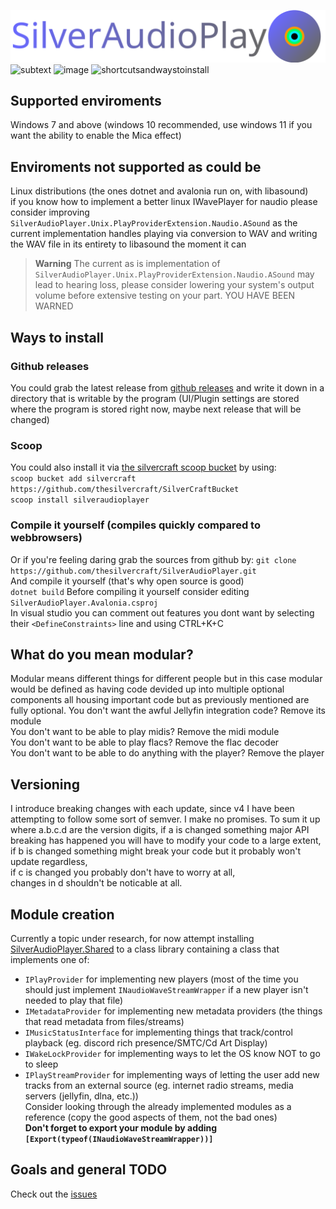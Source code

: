 ![SilverAudioPlayer logo](https://raw.githubusercontent.com/thesilvercraft/SilverAudioPlayer/master/SilverAudioPlayer.Avalonia/textandlogo.svg)
![subtext](https://user-images.githubusercontent.com/46320280/200084291-c9700996-cd9f-4e65-ad0f-ee4dd190e905.svg)
![image](https://user-images.githubusercontent.com/46320280/199335292-e41cf205-1484-4f92-8da3-2964c0bda517.png)
![shortcutsandwaystoinstall](https://user-images.githubusercontent.com/46320280/200084247-e8b6fa63-8916-44db-a55c-c8d62330c22f.svg)



## Supported enviroments
Windows 7 and above (windows 10 recommended, use windows 11 if you want the ability to enable the Mica effect)

## Enviroments not supported as could be
Linux distributions (the ones dotnet and avalonia run on, with libasound)  
if you know how to implement a better linux IWavePlayer for naudio please consider improving `SilverAudioPlayer.Unix.PlayProviderExtension.Naudio.ASound` as the current implementation handles playing via conversion to WAV and writing the WAV file in its entirety to libasound the moment it can
> **Warning**
> The current as is implementation of `SilverAudioPlayer.Unix.PlayProviderExtension.Naudio.ASound` may lead to hearing loss, please consider lowering your system's output volume before extensive testing on your part. YOU HAVE BEEN WARNED  
## Ways to install
### Github releases
You could grab the latest release from [github releases](https://github.com/thesilvercraft/SilverAudioPlayer/releases) and write it down in a directory that is writable by the program (UI/Plugin settings are stored where the program is stored right now, maybe next release that will be changed)  
### Scoop
You could also install it via [the silvercraft scoop bucket](https://github.com/thesilvercraft/SilverCraftBucket) by using:  
`scoop bucket add silvercraft https://github.com/thesilvercraft/SilverCraftBucket`  
`scoop install silveraudioplayer`  
### Compile it yourself (compiles quickly compared to webbrowsers)
Or if you're feeling daring grab the sources from github by:
`git clone https://github.com/thesilvercraft/SilverAudioPlayer.git`  
And compile it yourself (that's why open source is good)  
`dotnet build`
Before compiling it yourself consider editing `SilverAudioPlayer.Avalonia.csproj`  
In visual studio you can comment out features you dont want by selecting their `<DefineConstraints>` line and using CTRL+K+C  
## What do you mean modular?
Modular means different things for different people but in this case modular would be defined as having code devided up into multiple optional components all housing important code but as previously mentioned are fully optional.
You don't want the awful Jellyfin integration code? Remove its module  
You don't want to be able to play midis? Remove the midi module  
You don't want to be able to play flacs? Remove the flac decoder  
You don't want to be able to do anything with the player? Remove the player  

## Versioning
I introduce breaking changes with each update, since v4 I have been attempting to follow some sort of semver.
I make no promises. 
To sum it up where a.b.c.d are the version digits, if a is changed something major API breaking has happened you will have to modify your code to a large extent,  
if b is changed something might break your code but it probably won't update regardless,  
if c is changed you probably don't have to worry at all,   
changes in d shouldn't be noticable at all.  

## Module creation
Currently a topic under research, for now attempt installing [SilverAudioPlayer.Shared](https://www.nuget.org/packages/SilverAudioPlayer.Shared/) to a class library containing a class that implements one of:
- `IPlayProvider` for implementing new players (most of the time you should just implement `INaudioWaveStreamWrapper` if a new player isn't needed to play that file)
- `IMetadataProvider` for implementing new metadata providers (the things that read metadata from files/streams)
- `IMusicStatusInterface` for implementing things that track/control playback (eg. discord rich presence/SMTC/Cd Art Display)
- `IWakeLockProvider` for implementing ways to let the OS know NOT to go to sleep
- `IPlayStreamProvider` for implementing ways of letting the user add new tracks from an external source (eg. internet radio streams, media servers (jellyfin, dlna, etc.))  
Consider looking through the already implemented modules as a reference (copy the good aspects of them, not the bad ones)  
**Don't forget to export your module by adding `[Export(typeof(INaudioWaveStreamWrapper))]`**

## Goals and general TODO
Check out the [issues](https://github.com/thesilvercraft/SilverAudioPlayer/issues)
